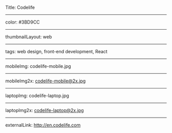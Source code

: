Title: Codelife

----

color: #3BD9CC

----

thumbnailLayout: web

----

tags: web design, front-end development, React

----

mobileImg: codelife-mobile.jpg

----

mobileImg2x: codelife-mobile@2x.jpg

----

laptopImg: codelife-laptop.jpg

----

laptopImg2x: codelife-laptop@2x.jpg

----

externalLink: http://en.codelife.com
